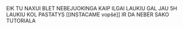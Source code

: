 EIK TU NAXUI BLET NEBEJUOKINGA KAIP ILGAI LAUKIU GAL JAU 5H LAUKIU KOL PASTATYS [[INSTACAME vopšė]] IR DA NEBĖR SAKO TUTORIALA